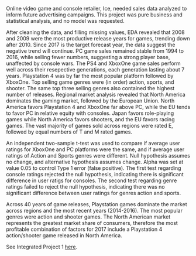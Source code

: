 Online video game and console retailer, Ice, needed sales data analyzed to inform future advertising campaigns.  This project was pure business and statistical analysis, and no model was requested.  

After cleaning the data, and filling missing values, EDA revealed that 2008 and 2009 were the most productive release years for games, trending down after 2010.  Since 2017 is the target forecast year, the data suggest the negative trend will continue.  PC game sales remained stable from 1994 to 2016, while selling fewer numbers, suggesting a strong player base, unaffected by console wars.  The PS4 and XboxOne game sales perform well across their resepective generations, each generation lasting about 7 years.
Playstation 4 was by far the most popular platform followed by XboxOne.  Top selling game genres were (in order) action, sports, and shooter.  The same top three selling genres also contained the highest number of releases.  Regional market analysis revealed that North America dominates the gaming market, followed by the European Union.  North America favors Playstation 4 and XboxOne far above PC, while the EU tends to favor PC in relative equity with consoles.  Japan favors role-playing games while North America favors shooters, and the EU favors racing games.  The vast majority of games sold across regions were rated E, followed by equal numbers of T and M rated games.

An independent two-sample t-test was used to compare if average user ratings for XboxOne and PC platforms were the same, and if average user ratings of Action and Sports genres were different.  Null hypothesis assumes no change, and alternative hypothesis assumes change.  Alpha was set at value 0.05 to control Type 1 error (false positive).  The first test regarding console ratings rejected the null hypothesis, indicating there is significant difference in user ratigs for consoles.  The second test regarding genre ratings failed to reject the null hypothesis, indicating there was no significant difference between user ratings for genres action and sports.

Across 40 years of game releases, Playstation games dominate the market across regions and the most recent years (2014-2016). The most popular genres were action and shooter games. The North American market represents the greatest market share of consumers, therefore the most profitable combination of factors for 2017 include a Playstation 4 action/shooter game released in North America.

See Integrated Project 1 [here](https://github.com/asherchristoph/Data_projects_TripleTen/blob/main/IntegratedProject1.ipynb).
